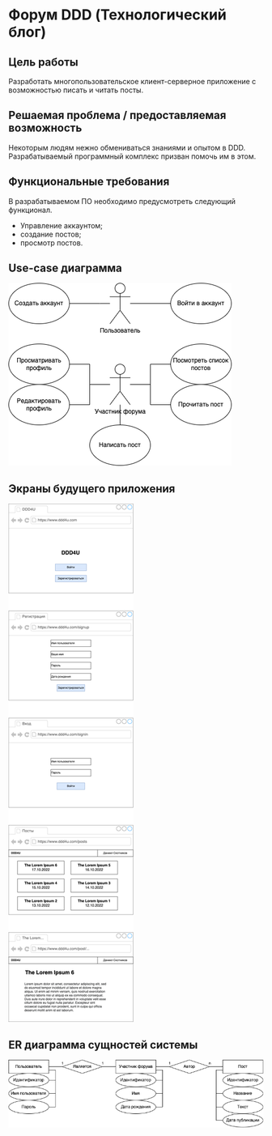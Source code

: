 # Форум DDD (Технологический блог)

## Цель работы

Разработать многопользовательское клиент-серверное приложение с возможностью писать и читать посты.

## Решаемая проблема / предоставляемая возможность

Некоторым людям нежно обмениваться знаниями и опытом в DDD. Разрабатываемый программный комплекс призван помочь им в этом.

## Функциональные требования

В разрабатываемом ПО необходимо предусмотреть следующий функционал.

- Управление аккаунтом;
- создание постов;
- просмотр постов.

## Use-case диаграмма

![alt text](WebBMSTU-UseCase.drawio.png)

## Экраны будущего приложения

![alt text](WebBMSTU-Mockups.drawio.png)

## ER диаграмма сущностей системы

![alt text](WebBMSTU-EntityRelationship.drawio.png)
